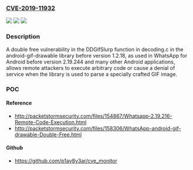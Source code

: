 ### [CVE-2019-11932](https://cve.mitre.org/cgi-bin/cvename.cgi?name=CVE-2019-11932)
![](https://img.shields.io/static/v1?label=Product&message=android-gif-drawable&color=blue)
![](https://img.shields.io/static/v1?label=Version&message=%3C%201.2.18%20&color=brighgreen)
![](https://img.shields.io/static/v1?label=Vulnerability&message=Double%20free%20(CWE-415)&color=brighgreen)

### Description

A double free vulnerability in the DDGifSlurp function in decoding.c in the android-gif-drawable library before version 1.2.18, as used in WhatsApp for Android before version 2.19.244 and many other Android applications, allows remote attackers to execute arbitrary code or cause a denial of service when the library is used to parse a specially crafted GIF image.

### POC

#### Reference
- http://packetstormsecurity.com/files/154867/Whatsapp-2.19.216-Remote-Code-Execution.html
- http://packetstormsecurity.com/files/158306/WhatsApp-android-gif-drawable-Double-Free.html

#### Github
- https://github.com/p1ay8y3ar/cve_monitor

